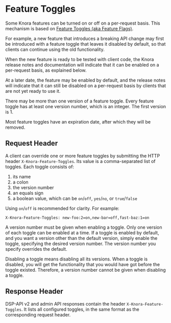 <!---
 * Copyright © 2022 Swiss National Data and Service Center for the Humanities and/or DaSCH Service Platform contributors.
 * SPDX-License-Identifier: Apache-2.0
-->

# Feature Toggles

Some Knora features can be turned on or off on a per-request basis.
This mechanism is based on
[Feature Toggles (aka Feature Flags)](https://martinfowler.com/articles/feature-toggles.html).

For example, a new feature that introduces a breaking API change may first be
introduced with a feature toggle that leaves it disabled by default, so that clients
can continue using the old functionality.

When the new feature is ready to be tested with client code, the Knora release notes
and documentation will indicate that it can be enabled on a per-request basis, as explained
below.

At a later date, the feature may be enabled by default, and the release notes
will indicate that it can still be disabled on a per-request basis by clients
that are not yet ready to use it.

There may be more than one version of a feature toggle. Every feature
toggle has at least one version number, which is an integer. The first
version is 1.

Most feature toggles have an expiration date, after which they will be removed.

## Request Header

A client can override one or more feature toggles by submitting the HTTP header
`X-Knora-Feature-Toggles`. Its value is a comma-separated list of
toggles. Each toggle consists of:

1. its name
2. a colon
3. the version number
4. an equals sign
5. a boolean value, which can be `on`/`off`, `yes`/`no`, or `true`/`false`

Using `on`/`off` is recommended for clarity. For example:

```
X-Knora-Feature-Toggles: new-foo:2=on,new-bar=off,fast-baz:1=on
```

A version number must be given when enabling a toggle.
Only one version of each toggle can be enabled at a time.
If a toggle is enabled by default, and you want a version
other than the default version, simply enable the toggle,
specifying the desired version number. The version number
you specify overrides the default. 

Disabling a toggle means disabling all its versions. When
a toggle is disabled, you will get the functionality that you would have
got before the toggle existed. Therefore, a version number cannot
be given when disabling a toggle.

## Response Header

DSP-API v2 and admin API responses contain the header
`X-Knora-Feature-Toggles`. It lists all configured toggles,
in the same format as the corresponding request header.
